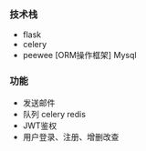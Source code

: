 ### 技术栈
- flask 
- celery
- peewee [ORM操作框架] Mysql

### 功能
- 发送邮件
- 队列 celery redis
- JWT鉴权
- 用户登录、注册、增删改查